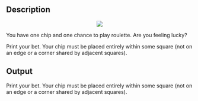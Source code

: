 ## Description

<div><center> <img class="tex-graphics" src="file://pyS62wGg.png" style="max-width: 100.0%;max-height: 100.0%;"> </center><p>You have one chip and one chance to play roulette. Are you feeling lucky?</p></div><div class="output-specification"><p>Print your bet. Your chip must be placed entirely within some square (not on an edge or a corner shared by adjacent squares).</p></div>

## Output

<p>Print your bet. Your chip must be placed entirely within some square (not on an edge or a corner shared by adjacent squares).</p>
